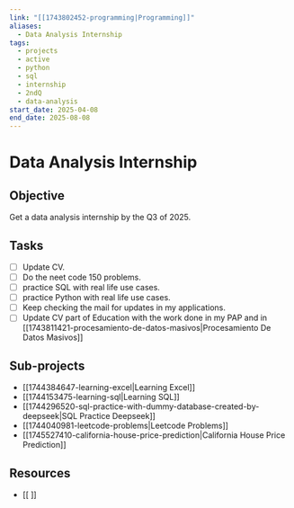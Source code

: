 ```yaml
---
link: "[[1743802452-programming|Programming]]"
aliases:
  - Data Analysis Internship
tags:
  - projects
  - active
  - python
  - sql
  - internship
  - 2ndQ
  - data-analysis
start_date: 2025-04-08
end_date: 2025-08-08
---
```

# Data Analysis Internship
## Objective
Get a data analysis internship by the Q3 of 2025.
## Tasks
- [ ] Update CV.
- [ ] Do the neet code 150 problems.
- [ ] practice SQL with real life use cases.
- [ ] practice Python with real life use cases.
- [ ] Keep checking the mail for updates in my applications.
- [ ] Update CV part of Education with the work done in my PAP and in [[1743811421-procesamiento-de-datos-masivos|Procesamiento De Datos Masivos]]

## Sub-projects
- [[1744384647-learning-excel|Learning Excel]]
- [[1744153475-learning-sql|Learning SQL]]
- [[1744296520-sql-practice-with-dummy-database-created-by-deepseek|SQL Practice Deepseek]]
- [[1744040981-leetcode-problems|Leetcode Problems]]
- [[1745527410-california-house-price-prediction|California House Price Prediction]]

## Resources
- [[ ]]



